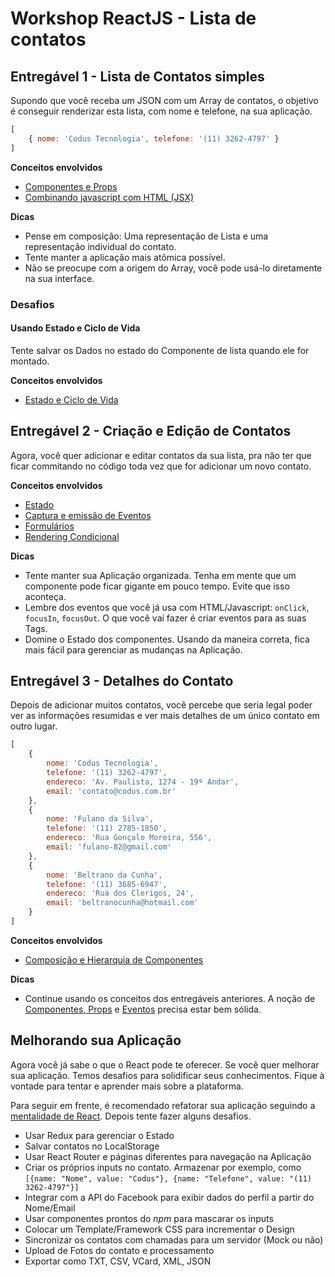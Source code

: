 # Workshop ReactJS - Lista de contatos

## Entregável 1 - Lista de Contatos simples
Supondo que você receba um JSON com um Array de contatos, o objetivo é conseguir renderizar esta lista, com nome e telefone, na sua aplicação.

```javascript
[
	{ nome: 'Codus Tecnologia', telefone: '(11) 3262-4797' }
]
```
**Conceitos envolvidos**
- [Componentes e Props](https://facebook.github.io/react/docs/components-and-props.html)
- [Combinando javascript com HTML (JSX)](https://facebook.github.io/react/docs/introducing-jsx.html)

**Dicas**
- Pense em composição: Uma representação de Lista e uma representação individual do contato.
- Tente manter a aplicação mais atômica possível.
- Não se preocupe com a origem do Array, você pode usá-lo diretamente na sua interface.

### Desafios

#### Usando Estado e Ciclo de Vida
Tente salvar os Dados no estado do Componente de lista quando ele for montado.

**Conceitos envolvidos**
- [Estado e Ciclo de Vida](https://facebook.github.io/react/docs/state-and-lifecycle.html)


## Entregável 2 - Criação e Edição de Contatos
Agora, você quer adicionar e editar contatos da sua lista, pra não ter que ficar commitando no código toda vez que for adicionar um novo contato.

**Conceitos envolvidos**
- [Estado](https://facebook.github.io/react/docs/state-and-lifecycle.html)
- [Captura e emissão de Eventos](https://facebook.github.io/react/docs/handling-events.html)
- [Formulários](https://facebook.github.io/react/docs/forms.html)
- [Rendering Condicional](https://facebook.github.io/react/docs/conditional-rendering.html)

**Dicas**
- Tente manter sua Aplicação organizada. Tenha em mente que um componente pode ficar gigante em pouco tempo. Evite que isso aconteça.
- Lembre dos eventos que você já usa com HTML/Javascript: `onClick`, `focusIn`, `focusOut`. O que você vai fazer é criar eventos para as suas Tags.
- Domine o Estado dos componentes. Usando da maneira correta, fica mais fácil para gerenciar as mudanças na Aplicação.

## Entregável 3 - Detalhes do Contato
Depois de adicionar muitos contatos, você percebe que seria legal poder ver as informações resumidas e ver mais detalhes de um único contato em outro lugar.

```javascript
[
	{
		nome: 'Codus Tecnologia',
		telefone: '(11) 3262-4797',
		endereco: 'Av. Paulista, 1274 - 19º Andar',
		email: 'contato@codus.com.br'
	},
	{
		nome: 'Fulano da Silva',
		telefone: '(11) 2785-1850',
		endereco: 'Rua Gonçalo Moreira, 556',
		email: 'fulano-82@gmail.com'
	},
	{
		nome: 'Beltrano da Cunha',
		telefone: '(11) 3685-6947',
		endereco: 'Rua dos Clerigos, 24',
		email: 'beltranocunha@hotmail.com'
	}
]
```

**Conceitos envolvidos**
- [Composição e Hierarquia de Componentes](https://facebook.github.io/react/docs/composition-vs-inheritance.html)

**Dicas**
- Continue usando os conceitos dos entregáveis anteriores. A noção de [Componentes, Props](https://facebook.github.io/react/docs/components-and-props.html) e [Eventos](https://facebook.github.io/react/docs/handling-events.html) precisa estar bem sólida.

## Melhorando sua Aplicação
Agora você já sabe o que o React pode te oferecer. Se você quer melhorar sua aplicação. Temos desafios para solidificar seus conhecimentos. Fique à vontade para tentar e aprender mais sobre a plataforma.

Para seguir em frente, é recomendado refatorar sua aplicação seguindo a [mentalidade de React](https://facebook.github.io/react/docs/thinking-in-react.html). Depois tente fazer alguns desafios.

- Usar Redux para gerenciar o Estado
- Salvar contatos no LocalStorage
- Usar React Router e páginas diferentes para navegação na Aplicação
- Criar os próprios inputs no contato. Armazenar por exemplo, como `[{name: "Nome", value: "Codus"}, {name: "Telefone", value: "(11) 3262-4797"}]`
- Integrar com a API do Facebook para exibir dados do perfil a partir do Nome/Email
- Usar componentes prontos do *npm* para mascarar os inputs
- Colocar um Template/Framework CSS para incrementar o Design
- Sincronizar os contatos com chamadas para um servidor (Mock ou não)
- Upload de Fotos do contato e processamento
- Exportar como TXT, CSV, VCard, XML, JSON
